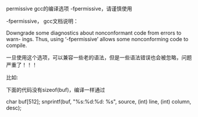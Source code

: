 permissive
gcc的编译选项 -fpermissive，请谨慎使用

 -fpermissive， gcc文档说明：

Downgrade some diagnostics about nonconformant code from errors to warn-
ings. Thus, using ‘-fpermissive’ allows some nonconforming code to compile.

一旦使用这个选项，可以兼容一些老的语法，但是一些语法错误也会被忽略，问题严重了！！！

比如: 

下面的代码没有sizeof(buf)，编译一样通过

char buf[512];
snprintf(buf, "%s:%d:%d: %s", source, (int) line, (int) column, desc);
